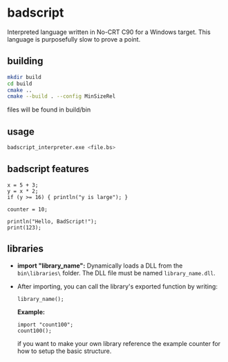 # badscript
Interpreted language written in No-CRT C90 for a Windows target. This language is purposefully slow to prove a point.

## building
   ```bash
   mkdir build
   cd build
   cmake ..
   cmake --build . --config MinSizeRel
   ```
files will be found in build/bin

## usage
```bash
badscript_interpreter.exe <file.bs>
```

## badscript features

  ```plaintext
  x = 5 + 3;
  y = x * 2;
  if (y >= 16) { println("y is large"); }
  ```

```plaintext
counter = 10;
```

  ```plaintext
  println("Hello, BadScript!");
  print(123);
  ```

## libraries

- **import "library_name":** Dynamically loads a DLL from the `bin\libraries\` folder. The DLL file must be named `library_name.dll`.

- After importing, you can call the library's exported function by writing:
  
  ```plaintext
  library_name();
  ```
  
  **Example:**
  
  ```plaintext
  import "count100";
  count100();
  ```

  if you want to make your own library reference the example counter for how to setup the basic structure.
